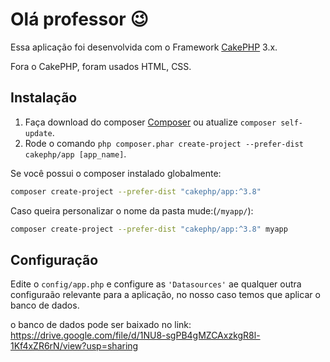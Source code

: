 # Olá professor 😉


Essa aplicação foi desenvolvida com o Framework [CakePHP](https://cakephp.org) 3.x.

Fora o CakePHP, foram usados HTML, CSS.

## Instalação

1. Faça download do composer [Composer](https://getcomposer.org/doc/00-intro.md) ou atualize `composer self-update`.
2. Rode o comando `php composer.phar create-project --prefer-dist cakephp/app [app_name]`.

Se você possui o composer instalado globalmente:

```bash
composer create-project --prefer-dist "cakephp/app:^3.8"
```

Caso queira personalizar o nome da pasta mude:(`/myapp/`):

```bash
composer create-project --prefer-dist "cakephp/app:^3.8" myapp
```


## Configuração

Edite o `config/app.php` e configure as `'Datasources'` ae qualquer outra configuraão relevante para a aplicação, no nosso caso temos que aplicar o banco de dados.

o banco de dados pode ser baixado no link: https://drive.google.com/file/d/1NU8-sgPB4gMZCAxzkgR8l-1Kf4xZR6rN/view?usp=sharing
